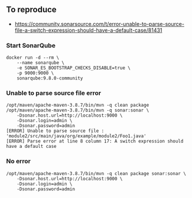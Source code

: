 
## To reproduce

 * https://community.sonarsource.com/t/error-unable-to-parse-source-file-a-switch-expression-should-have-a-default-case/81431
 
### Start SonarQube
```
docker run -d --rm \
    --name sonarqube \
    -e SONAR_ES_BOOTSTRAP_CHECKS_DISABLE=true \
    -p 9000:9000 \
    sonarqube:9.8.0-community
```

### Unable to parse source file error

```
/opt/maven/apache-maven-3.8.7/bin/mvn -q clean package
/opt/maven/apache-maven-3.8.7/bin/mvn -q sonar:sonar \
    -Dsonar.host.url=http://localhost:9000 \
    -Dsonar.login=admin \
    -Dsonar.password=admin
[ERROR] Unable to parse source file : 'module2/src/main/java/org/example/module2/Foo1.java'
[ERROR] Parse error at line 8 column 17: A switch expression should have a default case
```

### No error

```
/opt/maven/apache-maven-3.8.7/bin/mvn -q clean package sonar:sonar \
    -Dsonar.host.url=http://localhost:9000 \
    -Dsonar.login=admin \
    -Dsonar.password=admin

```
